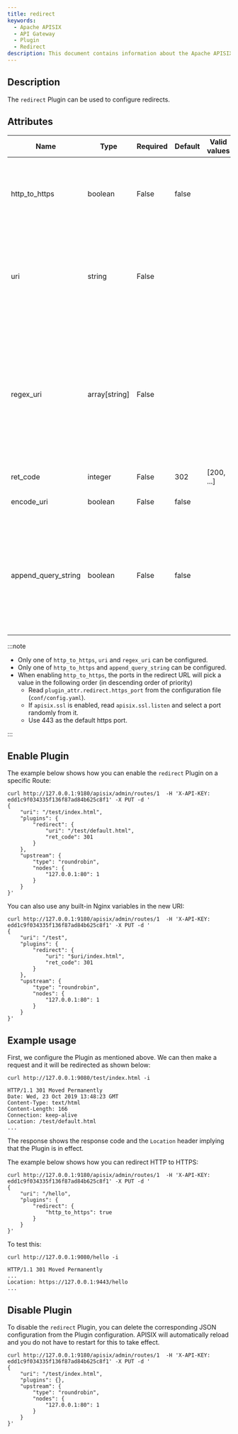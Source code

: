 ```yaml
---
title: redirect
keywords:
  - Apache APISIX
  - API Gateway
  - Plugin
  - Redirect
description: This document contains information about the Apache APISIX redirect Plugin.
---
```


<!--
#
# Licensed to the Apache Software Foundation (ASF) under one or more
# contributor license agreements.  See the NOTICE file distributed with
# this work for additional information regarding copyright ownership.
# The ASF licenses this file to You under the Apache License, Version 2.0
# (the "License"); you may not use this file except in compliance with
# the License.  You may obtain a copy of the License at
#
#     http://www.apache.org/licenses/LICENSE-2.0
#
# Unless required by applicable law or agreed to in writing, software
# distributed under the License is distributed on an "AS IS" BASIS,
# WITHOUT WARRANTIES OR CONDITIONS OF ANY KIND, either express or implied.
# See the License for the specific language governing permissions and
# limitations under the License.
#
-->

## Description

The `redirect` Plugin can be used to configure redirects.

## Attributes

| Name                | Type          | Required | Default | Valid values | Description                                                                                                                                                                                                                                                                                                                                                                                                                                                         |
|---------------------|---------------|----------|---------|--------------|---------------------------------------------------------------------------------------------------------------------------------------------------------------------------------------------------------------------------------------------------------------------------------------------------------------------------------------------------------------------------------------------------------------------------------------------------------------------|
| http_to_https       | boolean       | False    | false   |              | When set to `true` and the request is HTTP, it will be redirected to HTTPS with the same URI with a 301 status code.  Note the querystring from the raw URI will also be contained in the Location header.                                                                                                                                                                                                                                                          |
| uri                 | string        | False    |         |              | URI to redirect to. Can contain Nginx variables. For example, `/test/index.html`, `$uri/index.html`, `${uri}/index.html`, `https://example.com/foo/bar`. If you refer to a variable name that doesn't exist, instead of throwing an error, it will treat it as an empty variable.                                                                                                                                                                                   |
| regex_uri           | array[string] | False    |         |              | Match the URL from client with a regular expression and redirect. If it doesn't match, the request will be forwarded to the Upstream. Only either of `uri` or `regex_uri` can be used at a time. For example, [" ^/iresty/(.*)/(.*)/(.*)", "/$1-$2-$3"], where the first element is the regular expression to match and the second element is the URI to redirect to. APISIX only support one `regex_uri` currently, so the length of the `regex_uri` array is `2`. |
| ret_code            | integer       | False    | 302     | [200, ...]   | HTTP response code.                                                                                                                                                                                                                                                                                                                                                                                                                                                 |
| encode_uri          | boolean       | False    | false   |              | When set to `true` the URI in the `Location` header will be encoded as per [RFC3986](https://datatracker.ietf.org/doc/html/rfc3986).                                                                                                                                                                                                                                                                                                                                |
| append_query_string | boolean       | False    | false   |              | When set to `true`, adds the query string from the original request to the `Location` header. If the configured `uri` or `regex_uri` already contains a query string, the query string from the request will be appended to it with an `&`. Do not use this if you have already handled the query string (for example, with an Nginx variable `$request_uri`) to avoid duplicates.                                                                                  |

:::note

* Only one of `http_to_https`, `uri` and `regex_uri` can be configured.
* Only one of `http_to_https` and `append_query_string` can be configured.
* When enabling `http_to_https`, the ports in the redirect URL will pick a value in the following order (in descending order of priority)
  * Read `plugin_attr.redirect.https_port` from the configuration file (`conf/config.yaml`).
  * If `apisix.ssl` is enabled, read `apisix.ssl.listen` and select a port randomly from it.
  * Use 443 as the default https port.

:::

## Enable Plugin

The example below shows how you can enable the `redirect` Plugin on a specific Route:

```shell
curl http://127.0.0.1:9180/apisix/admin/routes/1  -H 'X-API-KEY: edd1c9f034335f136f87ad84b625c8f1' -X PUT -d '
{
    "uri": "/test/index.html",
    "plugins": {
        "redirect": {
            "uri": "/test/default.html",
            "ret_code": 301
        }
    },
    "upstream": {
        "type": "roundrobin",
        "nodes": {
            "127.0.0.1:80": 1
        }
    }
}'
```

You can also use any built-in Nginx variables in the new URI:

```shell
curl http://127.0.0.1:9180/apisix/admin/routes/1  -H 'X-API-KEY: edd1c9f034335f136f87ad84b625c8f1' -X PUT -d '
{
    "uri": "/test",
    "plugins": {
        "redirect": {
            "uri": "$uri/index.html",
            "ret_code": 301
        }
    },
    "upstream": {
        "type": "roundrobin",
        "nodes": {
            "127.0.0.1:80": 1
        }
    }
}'
```

## Example usage

First, we configure the Plugin as mentioned above. We can then make a request and it will be redirected as shown below:

```shell
curl http://127.0.0.1:9080/test/index.html -i
```

```shell
HTTP/1.1 301 Moved Permanently
Date: Wed, 23 Oct 2019 13:48:23 GMT
Content-Type: text/html
Content-Length: 166
Connection: keep-alive
Location: /test/default.html
...
```

The response shows the response code and the `Location` header implying that the Plugin is in effect.

The example below shows how you can redirect HTTP to HTTPS:

```shell
curl http://127.0.0.1:9180/apisix/admin/routes/1  -H 'X-API-KEY: edd1c9f034335f136f87ad84b625c8f1' -X PUT -d '
{
    "uri": "/hello",
    "plugins": {
        "redirect": {
            "http_to_https": true
        }
    }
}'
```

To test this:

```shell
curl http://127.0.0.1:9080/hello -i
```

```
HTTP/1.1 301 Moved Permanently
...
Location: https://127.0.0.1:9443/hello
...
```

## Disable Plugin

To disable the `redirect` Plugin, you can delete the corresponding JSON configuration from the Plugin configuration. APISIX will automatically reload and you do not have to restart for this to take effect.

```shell
curl http://127.0.0.1:9180/apisix/admin/routes/1  -H 'X-API-KEY: edd1c9f034335f136f87ad84b625c8f1' -X PUT -d '
{
    "uri": "/test/index.html",
    "plugins": {},
    "upstream": {
        "type": "roundrobin",
        "nodes": {
            "127.0.0.1:80": 1
        }
    }
}'
```

